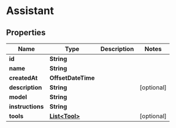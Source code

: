 

# Assistant


## Properties

| Name | Type | Description | Notes |
|------------ | ------------- | ------------- | -------------|
|**id** | **String** |  |  |
|**name** | **String** |  |  |
|**createdAt** | **OffsetDateTime** |  |  |
|**description** | **String** |  |  [optional] |
|**model** | **String** |  |  |
|**instructions** | **String** |  |  |
|**tools** | [**List&lt;Tool&gt;**](Tool.md) |  |  [optional] |



